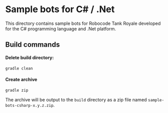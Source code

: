 # Sample bots for C# / .Net

This directory contains sample bots for Robocode Tank Royale developed for the C# programming language and .Net
platform.

## Build commands

#### Delete build directory:

    gradle clean

#### Create archive

    gradle zip

The archive will be output to the `build` directory as a zip file named `sample-bots-csharp-x.y.z.zip`.
